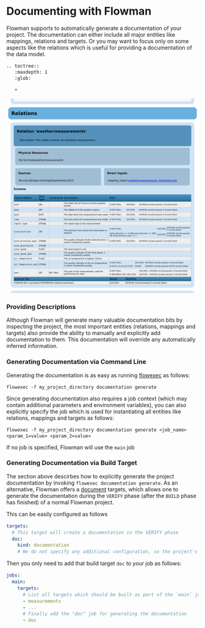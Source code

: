 # Documenting with Flowman

Flowman supports to automatically generate a documentation of your project. The documentation can either include all
major entities like mappings, relations and targets. Or you may want to focus only on some aspects like the relations
which is useful for providing a documentation of the data model.

```eval_rst
.. toctree::
   :maxdepth: 1
   :glob:

   *
```

![Flowman Documentation](../images/flowman-documentation.png)

### Providing Descriptions

Although Flowman will generate many valuable documentation bits by inspecting the project, the most important entities
(relations, mappings and targets) also provide the ability to manually and explicitly add documentation to them. This
documentation will override any automatically inferred information.


### Generating Documentation via Command Line

Generating the documentation is as easy as running [flowexec](../cli/flowexec.md) as follows:

```shell
flowexec -f my_project_directory documentation generate
```

Since generating documentation also requires a job context (which may contain additional parameters and environment
variables), you can also explicitly specify the job which is used for instantiating all entities like relations,
mappings and targets as follows:

```shell
flowexec -f my_project_directory documentation generate <job_name> <param_1=value> <param_2=value>
```
If no job is specified, Flowman will use the `main` job


### Generating Documentation via Build Target

The section above descirbes how to explicitly generate the project documentation by invoking 
`flowexec documentation generate`. As an alternative, Flowman offers a [document](../spec/target/document.md)
targets, which allows one to generate the documentation during the `VERIFY` phase (after the `BUILD` phase has
finished) of a normal Flowman project.

This can be easily configured as follows

```yaml
targets:
  # This target will create a documentation in the VERIFY phase
  doc:
    kind: documentation
    # We do not specify any additional configuration, so the project's documentation.yml file will be used
```

Then you only need to add that build target `doc` to your job as follows:

```yaml
jobs:
  main:
    targets:
      # List all targets which should be built as part of the `main` job
      - measurements
      - ...
      # Finally add the "doc" job for generating the documentation 
      - doc
```
